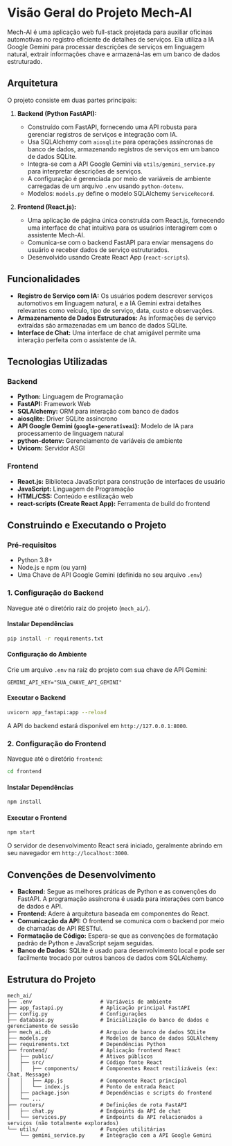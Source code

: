 # Visão Geral do Projeto Mech-AI

Mech-AI é uma aplicação web full-stack projetada para auxiliar oficinas automotivas no registro eficiente de detalhes de serviços. Ela utiliza a IA Google Gemini para processar descrições de serviços em linguagem natural, extrair informações chave e armazená-las em um banco de dados estruturado.

## Arquitetura

O projeto consiste em duas partes principais:

1.  **Backend (Python FastAPI):**
    *   Construído com FastAPI, fornecendo uma API robusta para gerenciar registros de serviços e integração com IA.
    *   Usa SQLAlchemy com `aiosqlite` para operações assíncronas de banco de dados, armazenando registros de serviços em um banco de dados SQLite.
    *   Integra-se com a API Google Gemini via `utils/gemini_service.py` para interpretar descrições de serviços.
    *   A configuração é gerenciada por meio de variáveis de ambiente carregadas de um arquivo `.env` usando `python-dotenv`.
    *   Modelos: `models.py` define o modelo SQLAlchemy `ServiceRecord`.

2.  **Frontend (React.js):**
    *   Uma aplicação de página única construída com React.js, fornecendo uma interface de chat intuitiva para os usuários interagirem com o assistente Mech-AI.
    *   Comunica-se com o backend FastAPI para enviar mensagens do usuário e receber dados de serviço estruturados.
    *   Desenvolvido usando Create React App (`react-scripts`).

## Funcionalidades

*   **Registro de Serviço com IA:** Os usuários podem descrever serviços automotivos em linguagem natural, e a IA Gemini extrai detalhes relevantes como veículo, tipo de serviço, data, custo e observações.
*   **Armazenamento de Dados Estruturados:** As informações de serviço extraídas são armazenadas em um banco de dados SQLite.
*   **Interface de Chat:** Uma interface de chat amigável permite uma interação perfeita com o assistente de IA.

## Tecnologias Utilizadas

### Backend

*   **Python:** Linguagem de Programação
*   **FastAPI:** Framework Web
*   **SQLAlchemy:** ORM para interação com banco de dados
*   **aiosqlite:** Driver SQLite assíncrono
*   **API Google Gemini (`google-generativeai`):** Modelo de IA para processamento de linguagem natural
*   **python-dotenv:** Gerenciamento de variáveis de ambiente
*   **Uvicorn:** Servidor ASGI

### Frontend

*   **React.js:** Biblioteca JavaScript para construção de interfaces de usuário
*   **JavaScript:** Linguagem de Programação
*   **HTML/CSS:** Conteúdo e estilização web
*   **react-scripts (Create React App):** Ferramenta de build do frontend

## Construindo e Executando o Projeto

### Pré-requisitos

*   Python 3.8+
*   Node.js e npm (ou yarn)
*   Uma Chave de API Google Gemini (definida no seu arquivo `.env`)

### 1. Configuração do Backend

Navegue até o diretório raiz do projeto (`mech_ai/`).

#### Instalar Dependências

```bash
pip install -r requirements.txt
```

#### Configuração do Ambiente

Crie um arquivo `.env` na raiz do projeto com sua chave de API Gemini:

```
GEMINI_API_KEY="SUA_CHAVE_API_GEMINI"
```

#### Executar o Backend

```bash
uvicorn app_fastapi:app --reload
```

A API do backend estará disponível em `http://127.0.0.1:8000`.

### 2. Configuração do Frontend

Navegue até o diretório `frontend`:

```bash
cd frontend
```

#### Instalar Dependências

```bash
npm install
```

#### Executar o Frontend

```bash
npm start
```

O servidor de desenvolvimento React será iniciado, geralmente abrindo em seu navegador em `http://localhost:3000`.

## Convenções de Desenvolvimento

*   **Backend:** Segue as melhores práticas de Python e as convenções do FastAPI. A programação assíncrona é usada para interações com banco de dados e API.
*   **Frontend:** Adere à arquitetura baseada em componentes do React.
*   **Comunicação da API:** O frontend se comunica com o backend por meio de chamadas de API RESTful.
*   **Formatação de Código:** Espera-se que as convenções de formatação padrão de Python e JavaScript sejam seguidas.
*   **Banco de Dados:** SQLite é usado para desenvolvimento local e pode ser facilmente trocado por outros bancos de dados com SQLAlchemy.

## Estrutura do Projeto

```
mech_ai/
├── .env                      # Variáveis de ambiente
├── app_fastapi.py            # Aplicação principal FastAPI
├── config.py                 # Configurações
├── database.py               # Inicialização do banco de dados e gerenciamento de sessão
├── mech_ai.db                # Arquivo de banco de dados SQLite
├── models.py                 # Modelos de banco de dados SQLAlchemy
├── requirements.txt          # Dependências Python
├── frontend/                 # Aplicação frontend React
│   ├── public/               # Ativos públicos
│   ├── src/                  # Código fonte React
│   │   ├── components/       # Componentes React reutilizáveis (ex: Chat, Message)
│   │   ├── App.js            # Componente React principal
│   │   └── index.js          # Ponto de entrada React
│   ├── package.json          # Dependências e scripts do frontend
│   └── ...
├── routers/                  # Definições de rota FastAPI
│   ├── chat.py               # Endpoints da API de chat
│   └── services.py           # Endpoints da API relacionados a serviços (não totalmente explorados)
└── utils/                    # Funções utilitárias
    └── gemini_service.py     # Integração com a API Google Gemini
```